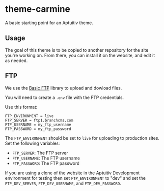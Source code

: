 # theme-carmine
A basic starting point for an Aptuitiv theme.

## Usage
The goal of this theme is to be copied to another repository for the site you're working on. From there, you can install it on the website, and edit it as needed.

## FTP

We use the [Basic FTP](https://www.npmjs.com/package/basic-ftp) library to upload and dowload files.

You will need to create a `.env` file with the FTP credentials.

Use this format:

```.env
FTP_ENVIRONMENT = live
FTP_SERVER = ftp1.branchcms.com
FTP_USERNAME = my_ftp_username
FTP_PASSWORD = my_ftp_password
```

The `FTP_ENVIRONMENT` should be set to `live` for uploading to production sites. Set the following variables:

-   `FTP_SERVER`: The FTP server
-   `FTP_USERNAME`: The FTP username
-   `FTP_PASSWORD`: The FTP password

If you are using a clone of the website in the Aptuitiv Development environment for testing then set `FTP_ENVIRONMENT` to "dev" and set the `FTP_DEV_SERVER`, `FTP_DEV_USERNAME`, and `FTP_DEV_PASSWORD`.
